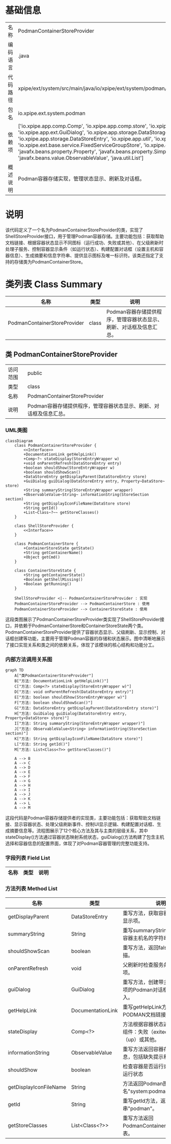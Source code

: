 # 基础信息

|      |      |
|------|------|
| 名称 | PodmanContainerStoreProvider |
| 编码语言 | .java |
| 代码路径 | xpipe/ext/system/src/main/java/io/xpipe/ext/system/podman/PodmanContainerStoreProvider.java |
| 包名 | io.xpipe.ext.system.podman |
| 依赖项 | ['io.xpipe.app.comp.Comp', 'io.xpipe.app.comp.store', 'io.xpipe.app.ext.ContainerStoreState', 'io.xpipe.app.ext.GuiDialog', 'io.xpipe.app.storage.DataStorage', 'io.xpipe.app.storage.DataStoreEntry', 'io.xpipe.app.util', 'io.xpipe.core.store.DataStore', 'io.xpipe.ext.base.service.FixedServiceGroupStore', 'io.xpipe.ext.base.store.ShellStoreProvider', 'javafx.beans.property.Property', 'javafx.beans.property.SimpleObjectProperty', 'javafx.beans.value.ObservableValue', 'java.util.List'] |
| 概述说明 | Podman容器存储实现，管理状态显示、刷新及对话框。 |

# 说明

该代码定义了一个名为PodmanContainerStoreProvider的类，实现了ShellStoreProvider接口，用于管理Podman容器存储。主要功能包括：获取帮助文档链接、根据容器状态显示不同图标（运行成功、失败或其他）、在父级刷新时处理子服务、控制容器显示条件（如运行状态）、构建配置对话框（设置主机和容器信息）、生成摘要和信息字符串、提供显示图标及唯一标识符。该类还指定了支持的存储类为PodmanContainerStore。

# 类列表 Class Summary

| 名称   | 类型  | 说明 |
|-------|------|-------------|
| PodmanContainerStoreProvider | class | Podman容器存储提供程序，管理容器状态显示、刷新、对话框及信息汇总。 |



## 类 PodmanContainerStoreProvider

|      |      |
|------|------|
| 访问范围 | public |
| 类型 | class |
| 名称 | PodmanContainerStoreProvider |
| 说明 | Podman容器存储提供程序，管理容器状态显示、刷新、对话框及信息汇总。 |


### UML类图

```mermaid
classDiagram
    class PodmanContainerStoreProvider {
        <<Interface>>
        +DocumentationLink getHelpLink()
        +Comp~?~ stateDisplay(StoreEntryWrapper w)
        +void onParentRefresh(DataStoreEntry entry)
        +boolean shouldShow(StoreEntryWrapper w)
        +boolean shouldShowScan()
        +DataStoreEntry getDisplayParent(DataStoreEntry store)
        +GuiDialog guiDialog(DataStoreEntry entry, Property~DataStore~ store)
        +String summaryString(StoreEntryWrapper wrapper)
        +ObservableValue~String~ informationString(StoreSection section)
        +String getDisplayIconFileName(DataStore store)
        +String getId()
        +List~Class~?~~ getStoreClasses()
    }

    class ShellStoreProvider {
        <<Interface>>
    }

    class PodmanContainerStore {
        +ContainerStoreState getState()
        +String getContainerName()
        +Object getCmd()
    }

    class ContainerStoreState {
        +String getContainerState()
        +Boolean getShellMissing()
        +Boolean getRunning()
    }

    ShellStoreProvider <|-- PodmanContainerStoreProvider : 实现
    PodmanContainerStoreProvider --> PodmanContainerStore : 使用
    PodmanContainerStoreProvider --> ContainerStoreState : 使用
```

这段类图展示了PodmanContainerStoreProvider类实现了ShellStoreProvider接口，并依赖于PodmanContainerStore和ContainerStoreState两个类。PodmanContainerStoreProvider提供了容器状态显示、父级刷新、显示控制、对话框创建等功能，主要用于管理Podman容器的存储和状态展示。图中清晰地展示了接口实现关系和类之间的依赖关系，体现了该模块的核心结构和功能分工。


### 内部方法调用关系图

```mermaid
graph TD
    A["类PodmanContainerStoreProvider"]
    B["方法: DocumentationLink getHelpLink()"]
    C["方法: Comp<?> stateDisplay(StoreEntryWrapper w)"]
    D["方法: void onParentRefresh(DataStoreEntry entry)"]
    E["方法: boolean shouldShow(StoreEntryWrapper w)"]
    F["方法: boolean shouldShowScan()"]
    G["方法: DataStoreEntry getDisplayParent(DataStoreEntry store)"]
    H["方法: GuiDialog guiDialog(DataStoreEntry entry, Property<DataStore> store)"]
    I["方法: String summaryString(StoreEntryWrapper wrapper)"]
    J["方法: ObservableValue<String> informationString(StoreSection section)"]
    K["方法: String getDisplayIconFileName(DataStore store)"]
    L["方法: String getId()"]
    M["方法: List<Class<?>> getStoreClasses()"]

    A --> B
    A --> C
    A --> D
    A --> E
    A --> F
    A --> G
    A --> H
    A --> I
    A --> J
    A --> K
    A --> L
    A --> M
```

这段代码是Podman容器存储提供者的实现类，主要功能包括：获取帮助文档链接、显示容器状态、处理父级刷新事件、控制UI显示逻辑、构建配置对话框、生成摘要信息等。流程图展示了12个核心方法及其与主类的层级关系，其中stateDisplay()方法通过容器状态映射系统状态，guiDialog()方法构建了包含主机选择和容器信息的配置界面，体现了对Podman容器管理的完整功能支持。

### 字段列表 Field List

| 名称  | 类型  | 说明 |
|-------|-------|------|

### 方法列表 Method List

| 名称  | 类型  | 说明 |
|-------|-------|------|
| getDisplayParent | DataStoreEntry | 重写方法，获取容器存储的父级显示项。 |
| summaryString | String | 重写summaryString方法，返回容器主机名的字符串。 |
| shouldShowScan | boolean | 重写方法，返回false不显示扫描。 |
| onParentRefresh | void | 父刷新时检查服务条目并刷新子项。 |
| guiDialog | GuiDialog | 重写方法，创建带主机和容器选项的Podman对话框，禁用主机输入。 |
| getHelpLink | DocumentationLink | 重写getHelpLink方法返回PODMAN文档链接。 |
| stateDisplay | Comp<?> | 方法根据容器状态返回对应显示组件：失败（exited）、成功（up）或其他。 |
| informationString | ObservableValue<String> | 重写方法返回容器存储状态信息，包括缺失提示和容器状态。 |
| shouldShow | boolean | 检查容器是否运行或配置显示非运行状态 |
| getDisplayIconFileName | String | 方法返回Podman图标文件名"system:podman_icon.svg"。 |
| getId | String | 重写getId方法，返回字符串"podman"。 |
| getStoreClasses | List<Class<?>> | 重写方法返回PodmanContainerStore类列表。 |




